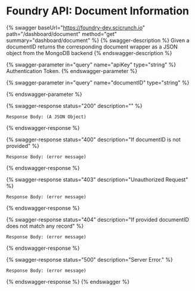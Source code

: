 # Foundry API: Document Information

{% swagger baseUrl="https://foundry-dev.scicrunch.io" path="/dashboard/document" method="get" summary="dashboard/document" %}
{% swagger-description %}
Given a documentID returns the corresponding document wrapper as a JSON object from the MongoDB backend
{% endswagger-description %}

{% swagger-parameter in="query" name="apiKey" type="string" %}
Authentication Token.
{% endswagger-parameter %}

{% swagger-parameter in="query" name="documentID" type="string" %}

{% endswagger-parameter %}

{% swagger-response status="200" description="" %}
```
Response Body: (A JSON Object)
```
{% endswagger-response %}

{% swagger-response status="400" description="If documentID is not provided" %}
```
Response Body: (error message)
```
{% endswagger-response %}

{% swagger-response status="403" description="Unauthorized Request" %}
```
Response Body: (error message)
```
{% endswagger-response %}

{% swagger-response status="404" description="If provided documentID does not match any record" %}
```
Response Body: (error message)
```
{% endswagger-response %}

{% swagger-response status="500" description="Server Error." %}
```
Response Body: (error message)
```
{% endswagger-response %}
{% endswagger %}

